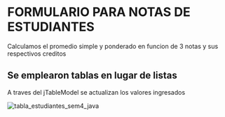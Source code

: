 # FORMULARIO PARA NOTAS DE ESTUDIANTES
Calculamos el promedio simple y ponderado en funcion de 3 notas y sus respectivos creditos
## Se emplearon tablas en lugar de listas
A traves del jTableModel se actualizan los valores ingresados

![tabla_estudiantes_sem4_java](https://user-images.githubusercontent.com/63487663/192177607-343161d1-5bdb-4687-b45d-547cc6acbea7.PNG)
